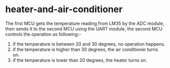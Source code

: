 # heater-and-air-conditioner
The first MCU gets the temperature reading from LM35 by the ADC module, then sends it to the second MCU using the UART module, the second MCU controls the operation as following:-
1) if the temperature is between 20 and 30 degrees, no operation happens.
2) if the temperature is higher than 30 degrees, the air conditioner turns on.
3) if the temperature is lower than 20 degrees, the heater turns on.
